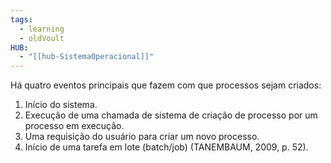 ```yaml
---
tags:
  - learning
  - oldVoult
HUB:
  - "[[hub-SistemaOperacional]]"
---
```

Há quatro eventos principais que fazem com que processos sejam criados: 
1.  Início do sistema.
2.  Execução de uma chamada de sistema de criação de processo por um processo em execução. 
3.  Uma requisição do usuário para criar um novo processo. 
4.  Início de uma tarefa em lote (batch/job) (TANEMBAUM, 2009, p. 52).
